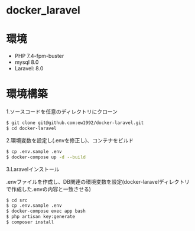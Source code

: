 # docker_laravel

# 環境

* PHP 7.4-fpm-buster
* mysql 8.0
* Laravel: 8.0

# 環境構築

1.ソースコードを任意のディレクトリにクローン

```bash
$ git clone git@github.com:ew1992/docker-laravel.git
$ cd docker-laravel
```

2.環境変数を設定し(.envを修正し)、コンテナをビルド

```bash
$ cp .env.sample .env
$ docker-compose up -d --build
```

3.Laravelインストール  
  
.envファイルを作成し、DB関連の環境変数を設定(docker-laravelディレクトリで作成した.envの内容と一致させる)

```bash
$ cd src
$ cp .env.sample .env
$ docker-compose exec app bash
$ php artisan key:generate
$ composer install
```